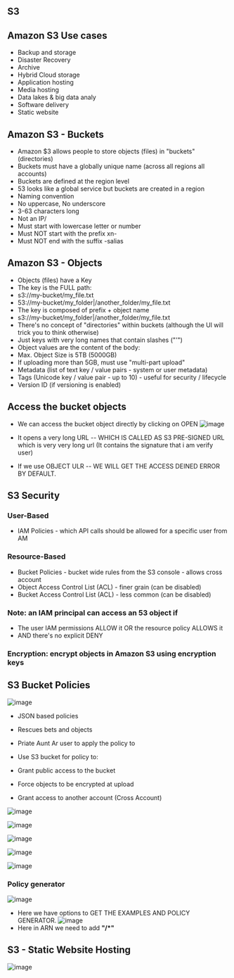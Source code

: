 S3
--
Amazon S3 Use cases
--
- Backup and storage
- Disaster Recovery
- Archive
- Hybrid Cloud storage
- Application hosting
- Media hosting
- Data lakes & big data analy
- Software delivery
- Static website

Amazon S3 - Buckets
--
- Amazon $3 allows people to store objects (files) in "buckets" (directories)
- Buckets must have a globally unique name (across all regions all accounts)
- Buckets are defined at the region level
- 53 looks like a global service but buckets are created in a region
- Naming convention
- No uppercase, No underscore
- 3-63 characters long
- Not an IP/
- Must start with lowercase letter or number
- Must NOT start with the prefix xn-
- Must NOT end with the suffix -salias

Amazon S3 - Objects
--
- Objects (files) have a Key
- The key is the FULL path:
- s3://my-bucket/my_file.txt
- 53://my-bucket/my_folder|/another_folder/my_file.txt
- The key is composed of prefix + object name
- s3://my-bucket/my_folder|/another_folder/my_file.txt
- There's no concept of "directories" within buckets
(although the Ul will trick you to think otherwise)
- Just keys with very long names that contain slashes ("'")
-  Object values are the content of the body:
- Max. Object Size is 5TB (5000GB)
- If uploading more than 5GB, must use "multi-part upload"
- Metadata (list of text key / value pairs - system or user metadata)
- Tags (Unicode key / value pair - up to 10) - useful for security / lifecycle
- Version ID (if versioning is enabled)

Access the bucket objects
--
- We can access the bucket object directly by clicking on OPEN
![image](https://github.com/pavankumar0077/aws-sol-architect/assets/40380941/28405d10-3cce-445e-8da0-09852698d124)

- It opens a very long URL -- WHICH IS CALLED AS S3 PRE-SIGNED URL which is very very long url (It contains the signature that i am verify user)
- If we use OBJECT ULR -- WE WILL GET THE ACCESS DEINED ERROR BY DEFAULT.

S3 Security
--
### User-Based
- IAM Policies - which API calls should be allowed for a specific user from AM
### Resource-Based
- Bucket Policies - bucket wide rules from the S3 console - allows cross account
- Object Access Control List (ACL) - finer grain (can be disabled)
- Bucket Access Control List (ACL) - less common (can be disabled)
### Note: an IAM principal can access an 53 object if
- The user IAM permissions ALLOW it OR the resource policy ALLOWS it
- AND there's no explicit DENY

### Encryption: encrypt objects in Amazon S3 using encryption keys

S3 Bucket Policies
--
![image](https://github.com/pavankumar0077/aws-sol-architect/assets/40380941/8be4caa4-ef12-4c1b-b89a-1a39946b3174)

- JSON based policies
- Rescues bets and objects
- Priate Aunt Ar user to apply the
policy to

- Use S3 bucket for policy to:
- Grant public access to the bucket
- Force objects to be encrypted at upload
- Grant access to another account (Cross
Account)

![image](https://github.com/pavankumar0077/aws-sol-architect/assets/40380941/dcd000c5-551b-48ff-beca-cdbb9bc6672d)

![image](https://github.com/pavankumar0077/aws-sol-architect/assets/40380941/11c14cdd-f62e-4d62-a734-1fd16bc94502)

![image](https://github.com/pavankumar0077/aws-sol-architect/assets/40380941/68516dbf-e4bb-469b-b51e-331368547a48)

![image](https://github.com/pavankumar0077/aws-sol-architect/assets/40380941/15cfa1df-d6b6-4b6c-9ae7-816db355f933)

![image](https://github.com/pavankumar0077/aws-sol-architect/assets/40380941/aa6ea6dd-78ed-4faf-a6de-d03389bc80e7)

### Policy generator

![image](https://github.com/pavankumar0077/aws-sol-architect/assets/40380941/5c6caad4-621c-4794-999e-18ccbef6c9a5)

- Here we have options to GET THE EXAMPLES AND POLICY GENERATOR.
![image](https://github.com/pavankumar0077/aws-sol-architect/assets/40380941/677c96df-abeb-4b6f-a9dd-fb9e717a7bbe)
- Here in ARN we need to add **"/*"**


S3 - Static Website Hosting
--
![image](https://github.com/pavankumar0077/aws-sol-architect/assets/40380941/45d25ef0-9501-41ec-98b7-25f3eabb4c93)

